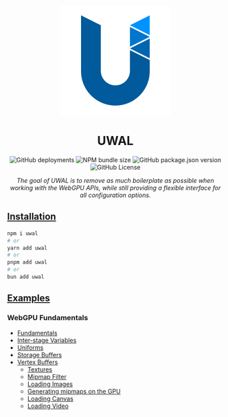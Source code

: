 <p align="center">
  <a title="UWAL" href="https://ustymukhman.github.io/uwal/" target="_blank" rel="noopener noreferrer">
    <img alt="UWAL" src="assets/favicon.svg" width="256" height="256" />
  </a>
</p>

<h1 align="center">UWAL</h1>

<p align="center">
  <img alt="GitHub deployments" src="https://img.shields.io/github/deployments/UstymUkhman/uwal/github-pages?style=flat-square" />
  <img alt="NPM bundle size" src="https://img.shields.io/bundlephobia/min/uwal?style=flat-square" />
  <img alt="GitHub package.json version" src="https://img.shields.io/github/package-json/v/UstymUkhman/uwal?color=orange&style=flat-square" />
  <img alt="GitHub License" src="https://img.shields.io/github/license/UstymUkhman/uwal?color=lightgrey&style=flat-square" />
</p>

<p align="center">
  <i>The goal of UWAL is to remove as much boilerplate as possible when working with the WebGPU APIs, while still providing a flexible interface for all configuration options.</i>
</p>

## [Installation](https://www.npmjs.com/package/uwal)

```bash
npm i uwal
# or
yarn add uwal
# or
pnpm add uwal
# or
bun add uwal
```

## [Examples](https://ustymukhman.github.io/uwal/dist/examples/examples.html)

### WebGPU Fundamentals

- [Fundamentals](https://ustymukhman.github.io/uwal/dist/lessons/lessons.html#fundamentals)
- [Inter-stage Variables](https://ustymukhman.github.io/uwal/dist/lessons/lessons.html#inter-stage-variables)
- [Uniforms](https://ustymukhman.github.io/uwal/dist/lessons/lessons.html#uniforms)
- [Storage Buffers](https://ustymukhman.github.io/uwal/dist/lessons/lessons.html#storage-buffers)
- [Vertex Buffers](https://ustymukhman.github.io/uwal/dist/lessons/lessons.html#vertex-buffers)
  - [Textures](https://ustymukhman.github.io/uwal/dist/lessons/lessons.html#textures)
  - [Mipmap Filter](https://ustymukhman.github.io/uwal/dist/lessons/lessons.html#mipmap-filter)
  - [Loading Images](https://ustymukhman.github.io/uwal/dist/lessons/lessons.html#loading-images)
  - [Generating mipmaps on the GPU](https://ustymukhman.github.io/uwal/dist/lessons/lessons.html#gpu-mipmaps)
  - [Loading Canvas](https://ustymukhman.github.io/uwal/dist/lessons/lessons.html#loading-canvas)
  - [Loading Video](https://ustymukhman.github.io/uwal/dist/lessons/lessons.html#loading-video)
